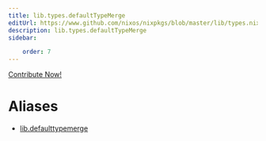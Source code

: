 ```yaml
---
title: lib.types.defaultTypeMerge
editUrl: https://www.github.com/nixos/nixpkgs/blob/master/lib/types.nix#L79C22
description: lib.types.defaultTypeMerge
sidebar:

    order: 7
---
```


<a href="https://www.github.com/nixos/nixpkgs/blob/master/lib/types.nix#L79C22">Contribute Now!</a>


# Aliases

- [lib.defaulttypemerge](/nix-doc-comments/reference/lib/lib-defaulttypemerge)


